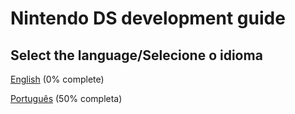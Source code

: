 # Nintendo DS development guide
## Select the language/Selecione o idioma
[English](https://github.com/igorbdamata/Nintendo-DS-development-guide/blob/main/EnglishGuide#readme) (0% complete)

[Português](https://github.com/igorbdamata/Nintendo-DS-development-guide/blob/main/PortugueseGuide#readme) (50% completa)
